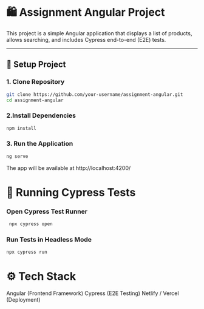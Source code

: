 # 🛍️ Assignment Angular Project  

This project is a simple Angular application that displays a list of products, allows searching, and includes Cypress end-to-end (E2E) tests.  

---

## 🚀 Setup Project  

### 1. Clone Repository
```bash
git clone https://github.com/your-username/assignment-angular.git
cd assignment-angular
```
### 2.Install Dependencies
```bash
npm install
```
### 3. Run the Application
```bash
ng serve
```
<p>The app will be available at http://localhost:4200/</p>

# 🧪 Running Cypress Tests
### Open Cypress Test Runner
```bash
 npx cypress open
```
### Run Tests in Headless Mode
```bash
npx cypress run
```

# ⚙️ Tech Stack

Angular (Frontend Framework)
Cypress (E2E Testing)
Netlify / Vercel (Deployment)


